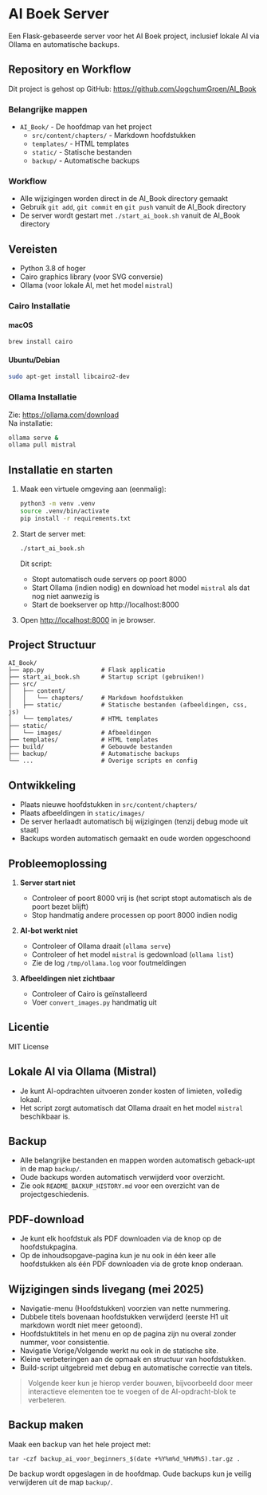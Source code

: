 # AI Boek Server

Een Flask-gebaseerde server voor het AI Boek project, inclusief lokale AI via Ollama en automatische backups.

## Repository en Workflow

Dit project is gehost op GitHub: https://github.com/JogchumGroen/AI_Book

### Belangrijke mappen
- `AI_Book/` - De hoofdmap van het project
  - `src/content/chapters/` - Markdown hoofdstukken
  - `templates/` - HTML templates
  - `static/` - Statische bestanden
  - `backup/` - Automatische backups

### Workflow
- Alle wijzigingen worden direct in de AI_Book directory gemaakt
- Gebruik `git add`, `git commit` en `git push` vanuit de AI_Book directory
- De server wordt gestart met `./start_ai_book.sh` vanuit de AI_Book directory

## Vereisten

- Python 3.8 of hoger
- Cairo graphics library (voor SVG conversie)
- Ollama (voor lokale AI, met het model `mistral`)

### Cairo Installatie

#### macOS
```bash
brew install cairo
```

#### Ubuntu/Debian
```bash
sudo apt-get install libcairo2-dev
```

### Ollama Installatie

Zie: https://ollama.com/download  
Na installatie:  
```bash
ollama serve &
ollama pull mistral
```

## Installatie en starten

1. Maak een virtuele omgeving aan (eenmalig):
   ```bash
   python3 -m venv .venv
   source .venv/bin/activate
   pip install -r requirements.txt
   ```
2. Start de server met:
   ```bash
   ./start_ai_book.sh
   ```
   Dit script:
   - Stopt automatisch oude servers op poort 8000
   - Start Ollama (indien nodig) en download het model `mistral` als dat nog niet aanwezig is
   - Start de boekserver op http://localhost:8000

3. Open [http://localhost:8000](http://localhost:8000) in je browser.

## Project Structuur

```
AI_Book/
├── app.py                # Flask applicatie
├── start_ai_book.sh      # Startup script (gebruiken!)
├── src/
│   ├── content/
│   │   └── chapters/     # Markdown hoofdstukken
│   ├── static/           # Statische bestanden (afbeeldingen, css, js)
│   └── templates/        # HTML templates
├── static/
│   └── images/           # Afbeeldingen
├── templates/            # HTML templates
├── build/                # Gebouwde bestanden
├── backup/               # Automatische backups
└── ...                   # Overige scripts en config
```

## Ontwikkeling

- Plaats nieuwe hoofdstukken in `src/content/chapters/`
- Plaats afbeeldingen in `static/images/`
- De server herlaadt automatisch bij wijzigingen (tenzij debug mode uit staat)
- Backups worden automatisch gemaakt en oude worden opgeschoond

## Probleemoplossing

1. **Server start niet**
   - Controleer of poort 8000 vrij is (het script stopt automatisch als de poort bezet blijft)
   - Stop handmatig andere processen op poort 8000 indien nodig

2. **AI-bot werkt niet**
   - Controleer of Ollama draait (`ollama serve`)
   - Controleer of het model `mistral` is gedownload (`ollama list`)
   - Zie de log `/tmp/ollama.log` voor foutmeldingen

3. **Afbeeldingen niet zichtbaar**
   - Controleer of Cairo is geïnstalleerd
   - Voer `convert_images.py` handmatig uit

## Licentie

MIT License

## Lokale AI via Ollama (Mistral)

- Je kunt AI-opdrachten uitvoeren zonder kosten of limieten, volledig lokaal.
- Het script zorgt automatisch dat Ollama draait en het model `mistral` beschikbaar is.

## Backup
- Alle belangrijke bestanden en mappen worden automatisch geback-upt in de map `backup/`.
- Oude backups worden automatisch verwijderd voor overzicht.
- Zie ook `README_BACKUP_HISTORY.md` voor een overzicht van de projectgeschiedenis.

## PDF-download

- Je kunt elk hoofdstuk als PDF downloaden via de knop op de hoofdstukpagina.
- Op de inhoudsopgave-pagina kun je nu ook in één keer alle hoofdstukken als één PDF downloaden via de grote knop onderaan.

## Wijzigingen sinds livegang (mei 2025)

- Navigatie-menu (Hoofdstukken) voorzien van nette nummering.
- Dubbele titels bovenaan hoofdstukken verwijderd (eerste H1 uit markdown wordt niet meer getoond).
- Hoofdstuktitels in het menu en op de pagina zijn nu overal zonder nummer, voor consistentie.
- Navigatie Vorige/Volgende werkt nu ook in de statische site.
- Kleine verbeteringen aan de opmaak en structuur van hoofdstukken.
- Build-script uitgebreid met debug en automatische correctie van titels.

> Volgende keer kun je hierop verder bouwen, bijvoorbeeld door meer interactieve elementen toe te voegen of de AI-opdracht-blok te verbeteren.

## Backup maken

Maak een backup van het hele project met:

    tar -czf backup_ai_voor_beginners_$(date +%Y%m%d_%H%M%S).tar.gz .

De backup wordt opgeslagen in de hoofdmap. Oude backups kun je veilig verwijderen uit de map `backup/`.
